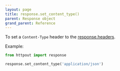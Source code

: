 ```yaml
---
layout: page
title: response.set_content_type()
parent: Response object
grand_parent: Reference
---
```


To set a `Content-Type` header to the [response.headers](/reference/response/headers.html).

Example:
```python
from httpout import response

response.set_content_type('application/json')
```

